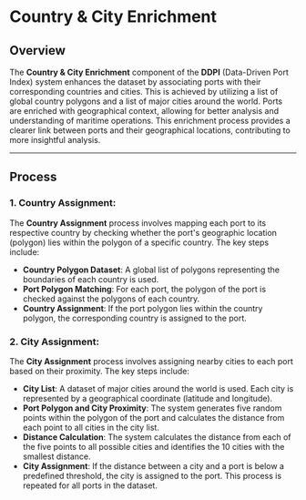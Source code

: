 # Country & City Enrichment

## Overview

The **Country & City Enrichment** component of the **DDPI** (Data-Driven Port Index) system enhances the dataset by associating ports with their corresponding countries and cities. This is achieved by utilizing a list of global country polygons and a list of major cities around the world. Ports are enriched with geographical context, allowing for better analysis and understanding of maritime operations. This enrichment process provides a clearer link between ports and their geographical locations, contributing to more insightful analysis.

---

## Process

### 1. **Country Assignment**: 

The **Country Assignment** process involves mapping each port to its respective country by checking whether the port's geographic location (polygon) lies within the polygon of a specific country. The key steps include:
- **Country Polygon Dataset**: A global list of polygons representing the boundaries of each country is used.
- **Port Polygon Matching**: For each port, the polygon of the port is checked against the polygons of each country.
- **Country Assignment**: If the port polygon lies within the country polygon, the corresponding country is assigned to the port.

### 2. **City Assignment**: 

The **City Assignment** process involves assigning nearby cities to each port based on their proximity. The key steps include:
- **City List**: A dataset of major cities around the world is used. Each city is represented by a geographical coordinate (latitude and longitude).
- **Port Polygon and City Proximity**: The system generates five random points within the polygon of the port and calculates the distance from each point to all cities in the city list.
- **Distance Calculation**: The system calculates the distance from each of the five points to all possible cities and identifies the 10 cities with the smallest distance.
- **City Assignment**: If the distance between a city and a port is below a predefined threshold, the city is assigned to the port. This process is repeated for all ports in the dataset.





